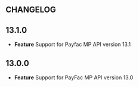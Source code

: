 CHANGELOG
---------

## 13.1.0
* **Feature** Support for Payfac MP API version 13.1

## 13.0.0
* **Feature** Support for PayFac MP API version 13.0